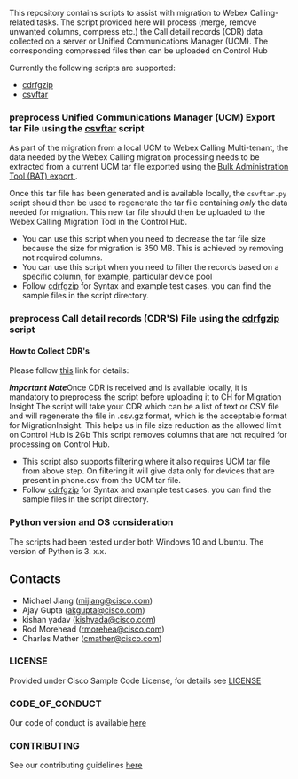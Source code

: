 This repository contains scripts to assist with migration to Webex Calling-related tasks.
The script provided here will process (merge, remove unwanted columns, compress etc.) the Call detail records (CDR) data collected on a server or Unified Communications Manager (UCM). The corresponding compressed files then can be uploaded on Control Hub

Currently the following scripts are supported:

- [cdrfgzip](cdrfgzip/README.md)
- [csvftar](csvftar/README.md)

### preprocess Unified Communications Manager (UCM) Export tar File using the [csvftar](csvftar/README.md) script

As part of the migration from a local UCM to Webex Calling Multi-tenant,
the data needed by the Webex Calling migration processing needs to be
extracted from a current UCM tar file exported using the [Bulk
Administration Tool (BAT) export
](https://www.cisco.com/c/en/us/support/docs/unified-communications/bulk-administration-tool/200596-Bulk-Configure-Changes-with-Import-Expor.html#anc7).

Once this tar file has been generated and is available locally, the
`csvftar.py` script should then be used to regenerate the tar file containing *only* the data needed for migration. This new tar file should
then be uploaded to the Webex Calling Migration Tool in the Control Hub.

- You can use this script when you need to decrease the tar file size because the size for migration is 350 MB. This is achieved by removing not required columns.
- You can use this script when you need to filter the records based on a specific column, for example, particular device pool
- Follow [cdrfgzip](cdrfgzip/README.md) for Syntax and example test cases. you can find the sample files in the script directory.

### preprocess Call detail records (CDR'S) File using the [cdrfgzip](cdrfgzip/README.md) script

#### How to Collect CDR's
Please follow [this](https://www.cisco.com/c/en/us/td/docs/voice_ip_comm/cucm/service/12_5_1/Car/cucm_b_cdr-analysis-reporting-admin-guide-1251/cucm_b_cdr-analysis-reporting-admin-guide-1251_chapter_010.html#CUCM_RF_C60605F7_00) link for details: 

***Important Note***Once CDR is received and is available locally, it is mandatory to preprocess the script before uploading it to CH for Migration Insight The script will take your CDR which can be a list of text or CSV file and will regenerate the file in .csv.gz format, which is the acceptable format for MigrationInsight. This helps us in file size reduction as the allowed limit on Control Hub is 2Gb
This script removes columns that are not required for processing on Control Hub.
- This script also supports filtering where it also requires UCM tar file from above step. On filtering it will give data only for devices that are present in phone.csv from the UCM tar file. 
- Follow [cdrfgzip](cdrfgzip/README.md) for Syntax and example test cases. you can find the sample files in the script directory.

### Python version and OS consideration
The scripts had been tested under both Windows 10 and Ubuntu.
The version of Python is 3. x.x.

## Contacts
* Michael Jiang (mijiang@cisco.com)
* Ajay Gupta (akgupta@cisco.com)
* kishan yadav (kishyada@cisco.com)
* Rod Morehead (rmorehea@cisco.com)
* Charles Mather (cmather@cisco.com)

### LICENSE

Provided under Cisco Sample Code License, for details see [LICENSE](LICENSE.md)

### CODE_OF_CONDUCT

Our code of conduct is available [here](CODE_OF_CONDUCT.md)

### CONTRIBUTING

See our contributing guidelines [here](CONTRIBUTING.md)